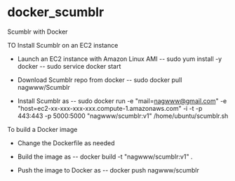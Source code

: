 docker_scumblr
=====================

Scumblr with Docker

TO Install Scumblr on an EC2 instance

- Launch an EC2 instance with Amazon Linux AMI
-- sudo yum install -y docker
-- sudo service docker start

- Download Scumblr repo from docker
-- sudo docker pull nagwww/Scumblr

- Install Scumblr as
--  sudo docker run -e "mail=nagwww@gmail.com" -e "host=ec2-xx-xxx-xxx-xxx.compute-1.amazonaws.com" -i -t -p 443:443 -p 5000:5000 "nagwww/scumblr:v1" /home/ubuntu/scumblr.sh


To build a Docker image
- Change the Dockerfile as needed

- Build the image as
--  docker build -t "nagwww/scumblr:v1" .

- Push the image to Docker as
-- docker push nagwww/scumblr
